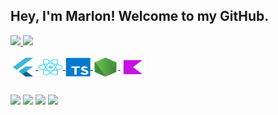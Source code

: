 ## Hey, I'm Marlon! Welcome to my GitHub.
<div>
  <a href="https://github.com/93marlonsilva">
  <img height="170em" src="https://github-readme-stats.vercel.app/api?username=93marlonsilva&show_icons=true&theme=dark&include_all_commits=true&count_private=true"/>
  <img height="120em" src="https://github-readme-stats.vercel.app/api/top-langs/?username=93marlonsilva&layout=compact&langs_count=7&theme=dark"/>
</div>
<div style="display: inline_block"><br>
   <img align="center" alt="Marlon-Flutter" height="30" width="40" src="https://raw.githubusercontent.com/devicons/devicon/master/icons/flutter/flutter-original.svg">
   <img align="center" alt="Marlon-React" height="30" width="40" src="https://raw.githubusercontent.com/devicons/devicon/master/icons/react/react-original.svg">
   <img align="center" alt="Marlon-Ts" height="30" width="40" src="https://raw.githubusercontent.com/devicons/devicon/master/icons/typescript/typescript-plain.svg">
   <img align="center" alt="Marlon-Node" height="30" width="40" src="https://raw.githubusercontent.com/devicons/devicon/master/icons/nodejs/nodejs-original.svg">
   <img align="center" alt="Marlon-Kotlin" height="30" width="40" src="https://raw.githubusercontent.com/devicons/devicon/master/icons/kotlin/kotlin-plain.svg">
</div>
  
   
  ##
 
<div> 
  <a href = "https://www.instagram.com/93marlonsilva"><img src="https://img.shields.io/badge/-Instagram-609cb6?style=for-the-badge&logoColor=white" target="_blank"></a>
  <a href = "mailto:marlon.m_silva@outlook.com"><img src="https://img.shields.io/badge/-Outlook-59b2a8?style=for-the-badge&logoColor=white" target="_blank"></a>
  <a href="https://www.linkedin.com/in/marlon-silva-910b1783/" target="_blank"><img src="https://img.shields.io/badge/-LinkedIn-00a7f0?style=for-the-badge&logo=linkedin&logoColor=white" target="_blank"></a> 
  <a href="https://portifolio-marlon-silva93.vercel.app/" target="_blank"><img src="https://img.shields.io/badge/-Portifolio-32b39d?style=for-the-badge&logo=portifolio&logoColor=white" target="_blank"></a> 
</div>
